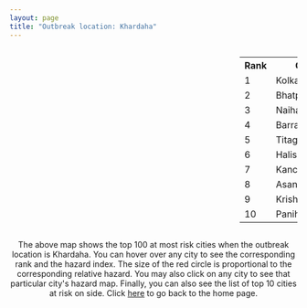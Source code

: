 ```yaml
---
layout: page
title: "Outbreak location: Khardaha"
---
```

<div style="width: 100%; overflow: auto;">
<div style="width: 75%; float: left;">
<div id="mapid">
<script src="https://buda-magenta.github.io/hazard_map/load_map.js"></script>

<script>
var marker_outbreak = L.marker([22.715699, 88.381582],{"autoPan": true}).addTo(map); marker_outbreak.bindTooltip("Khardaha").openTooltip();

var circle_1 = L.circle([22.541418, 88.357691], {"pane": "markerPane", "color": "red", "fill": true, "fillOpacity": 0.2, "fillRule": "evenodd", "lineCap": "round", "lineJoin": "round", "opacity": 1.0, "radius": 76408, "stroke": true, "weight": 3}).addTo(map);
circle_1.bindTooltip("Kolkata<br>rank: 1<br>hazard index: 0.076409")
circle_1.bindPopup('<a href="https://buda-magenta.github.io/hazard_map/Kolkata">Kolkata</a>')

var circle_2 = L.circle([21.735348, 81.944459], {"pane": "markerPane", "color": "red", "fill": true, "fillOpacity": 0.2, "fillRule": "evenodd", "lineCap": "round", "lineJoin": "round", "opacity": 1.0, "radius": 68677, "stroke": true, "weight": 3}).addTo(map);
circle_2.bindTooltip("Bhatpara<br>rank: 2<br>hazard index: 0.068678")
circle_2.bindPopup('<a href="https://buda-magenta.github.io/hazard_map/Bhatpara">Bhatpara</a>')

var circle_3 = L.circle([22.890183, 88.426939], {"pane": "markerPane", "color": "red", "fill": true, "fillOpacity": 0.2, "fillRule": "evenodd", "lineCap": "round", "lineJoin": "round", "opacity": 1.0, "radius": 40964, "stroke": true, "weight": 3}).addTo(map);
circle_3.bindTooltip("Naihati<br>rank: 3<br>hazard index: 0.040965")
circle_3.bindPopup('<a href="https://buda-magenta.github.io/hazard_map/Naihati">Naihati</a>')

var circle_4 = L.circle([22.870214, 88.419608], {"pane": "markerPane", "color": "red", "fill": true, "fillOpacity": 0.2, "fillRule": "evenodd", "lineCap": "round", "lineJoin": "round", "opacity": 1.0, "radius": 38371, "stroke": true, "weight": 3}).addTo(map);
circle_4.bindTooltip("Barrackpur<br>rank: 4<br>hazard index: 0.038371")
circle_4.bindPopup('<a href="https://buda-magenta.github.io/hazard_map/Barrackpur">Barrackpur</a>')

var circle_5 = L.circle([22.741920, 88.379201], {"pane": "markerPane", "color": "red", "fill": true, "fillOpacity": 0.2, "fillRule": "evenodd", "lineCap": "round", "lineJoin": "round", "opacity": 1.0, "radius": 31943, "stroke": true, "weight": 3}).addTo(map);
circle_5.bindTooltip("Titagarh<br>rank: 5<br>hazard index: 0.031943")
circle_5.bindPopup('<a href="https://buda-magenta.github.io/hazard_map/Titagarh">Titagarh</a>')

var circle_6 = L.circle([22.920982, 88.437022], {"pane": "markerPane", "color": "red", "fill": true, "fillOpacity": 0.2, "fillRule": "evenodd", "lineCap": "round", "lineJoin": "round", "opacity": 1.0, "radius": 15599, "stroke": true, "weight": 3}).addTo(map);
circle_6.bindTooltip("Halisahar<br>rank: 6<br>hazard index: 0.015599")
circle_6.bindPopup('<a href="https://buda-magenta.github.io/hazard_map/Halisahar">Halisahar</a>')

var circle_7 = L.circle([22.949011, 88.435910], {"pane": "markerPane", "color": "red", "fill": true, "fillOpacity": 0.2, "fillRule": "evenodd", "lineCap": "round", "lineJoin": "round", "opacity": 1.0, "radius": 15020, "stroke": true, "weight": 3}).addTo(map);
circle_7.bindTooltip("Kanchrapara<br>rank: 7<br>hazard index: 0.015020")
circle_7.bindPopup('<a href="https://buda-magenta.github.io/hazard_map/Kanchrapara">Kanchrapara</a>')

var circle_8 = L.circle([23.687130, 86.974659], {"pane": "markerPane", "color": "red", "fill": true, "fillOpacity": 0.2, "fillRule": "evenodd", "lineCap": "round", "lineJoin": "round", "opacity": 1.0, "radius": 9027, "stroke": true, "weight": 3}).addTo(map);
circle_8.bindTooltip("Asansol<br>rank: 8<br>hazard index: 0.009028")
circle_8.bindPopup('<a href="https://buda-magenta.github.io/hazard_map/Asansol">Asansol</a>')

var circle_9 = L.circle([23.405848, 88.495894], {"pane": "markerPane", "color": "red", "fill": true, "fillOpacity": 0.2, "fillRule": "evenodd", "lineCap": "round", "lineJoin": "round", "opacity": 1.0, "radius": 6421, "stroke": true, "weight": 3}).addTo(map);
circle_9.bindTooltip("Krishnanagar<br>rank: 9<br>hazard index: 0.006421")
circle_9.bindPopup('<a href="https://buda-magenta.github.io/hazard_map/Krishnanagar">Krishnanagar</a>')

var circle_10 = L.circle([22.695034, 88.377060], {"pane": "markerPane", "color": "red", "fill": true, "fillOpacity": 0.2, "fillRule": "evenodd", "lineCap": "round", "lineJoin": "round", "opacity": 1.0, "radius": 6372, "stroke": true, "weight": 3}).addTo(map);
circle_10.bindTooltip("Panihati<br>rank: 10<br>hazard index: 0.006373")
circle_10.bindPopup('<a href="https://buda-magenta.github.io/hazard_map/Panihati">Panihati</a>')

var circle_11 = L.circle([22.670728, 88.376342], {"pane": "markerPane", "color": "red", "fill": true, "fillOpacity": 0.2, "fillRule": "evenodd", "lineCap": "round", "lineJoin": "round", "opacity": 1.0, "radius": 5595, "stroke": true, "weight": 3}).addTo(map);
circle_11.bindTooltip("Kamarhati<br>rank: 11<br>hazard index: 0.005595")
circle_11.bindPopup('<a href="https://buda-magenta.github.io/hazard_map/Kamarhati">Kamarhati</a>')

var circle_12 = L.circle([23.535048, 87.338043], {"pane": "markerPane", "color": "red", "fill": true, "fillOpacity": 0.2, "fillRule": "evenodd", "lineCap": "round", "lineJoin": "round", "opacity": 1.0, "radius": 5010, "stroke": true, "weight": 3}).addTo(map);
circle_12.bindTooltip("Durgapur<br>rank: 12<br>hazard index: 0.005010")
circle_12.bindPopup('<a href="https://buda-magenta.github.io/hazard_map/Durgapur">Durgapur</a>')

var circle_13 = L.circle([22.508621, 88.253218], {"pane": "markerPane", "color": "red", "fill": true, "fillOpacity": 0.2, "fillRule": "evenodd", "lineCap": "round", "lineJoin": "round", "opacity": 1.0, "radius": 4246, "stroke": true, "weight": 3}).addTo(map);
circle_13.bindTooltip("Maheshtala<br>rank: 13<br>hazard index: 0.004247")
circle_13.bindPopup('<a href="https://buda-magenta.github.io/hazard_map/Maheshtala">Maheshtala</a>')

var circle_14 = L.circle([23.259346, 88.437212], {"pane": "markerPane", "color": "red", "fill": true, "fillOpacity": 0.2, "fillRule": "evenodd", "lineCap": "round", "lineJoin": "round", "opacity": 1.0, "radius": 4148, "stroke": true, "weight": 3}).addTo(map);
circle_14.bindTooltip("Santipur<br>rank: 14<br>hazard index: 0.004148")
circle_14.bindPopup('<a href="https://buda-magenta.github.io/hazard_map/Santipur">Santipur</a>')

var circle_15 = L.circle([22.591260, 88.390964], {"pane": "markerPane", "color": "red", "fill": true, "fillOpacity": 0.2, "fillRule": "evenodd", "lineCap": "round", "lineJoin": "round", "opacity": 1.0, "radius": 3548, "stroke": true, "weight": 3}).addTo(map);
circle_15.bindTooltip("Bidhan Nagar<br>rank: 15<br>hazard index: 0.003549")
circle_15.bindPopup('<a href="https://buda-magenta.github.io/hazard_map/Bidhan_Nagar">Bidhan Nagar</a>')

var circle_16 = L.circle([23.250000, 87.750000], {"pane": "markerPane", "color": "red", "fill": true, "fillOpacity": 0.2, "fillRule": "evenodd", "lineCap": "round", "lineJoin": "round", "opacity": 1.0, "radius": 2780, "stroke": true, "weight": 3}).addTo(map);
circle_16.bindTooltip("Barddhaman<br>rank: 16<br>hazard index: 0.002781")
circle_16.bindPopup('<a href="https://buda-magenta.github.io/hazard_map/Barddhaman">Barddhaman</a>')

var circle_17 = L.circle([23.730215, 86.839671], {"pane": "markerPane", "color": "red", "fill": true, "fillOpacity": 0.2, "fillRule": "evenodd", "lineCap": "round", "lineJoin": "round", "opacity": 1.0, "radius": 2774, "stroke": true, "weight": 3}).addTo(map);
circle_17.bindTooltip("Kulti<br>rank: 17<br>hazard index: 0.002775")
circle_17.bindPopup('<a href="https://buda-magenta.github.io/hazard_map/Kulti">Kulti</a>')

var circle_18 = L.circle([22.646958, 88.343612], {"pane": "markerPane", "color": "red", "fill": true, "fillOpacity": 0.2, "fillRule": "evenodd", "lineCap": "round", "lineJoin": "round", "opacity": 1.0, "radius": 2580, "stroke": true, "weight": 3}).addTo(map);
circle_18.bindTooltip("Bally<br>rank: 18<br>hazard index: 0.002580")
circle_18.bindPopup('<a href="https://buda-magenta.github.io/hazard_map/Bally">Bally</a>')

var circle_19 = L.circle([22.717624, 88.488953], {"pane": "markerPane", "color": "red", "fill": true, "fillOpacity": 0.2, "fillRule": "evenodd", "lineCap": "round", "lineJoin": "round", "opacity": 1.0, "radius": 2504, "stroke": true, "weight": 3}).addTo(map);
circle_19.bindTooltip("Barasat<br>rank: 19<br>hazard index: 0.002505")
circle_19.bindPopup('<a href="https://buda-magenta.github.io/hazard_map/Barasat">Barasat</a>')

var circle_20 = L.circle([21.237947, 81.633683], {"pane": "markerPane", "color": "red", "fill": true, "fillOpacity": 0.2, "fillRule": "evenodd", "lineCap": "round", "lineJoin": "round", "opacity": 1.0, "radius": 2420, "stroke": true, "weight": 3}).addTo(map);
circle_20.bindTooltip("Raipur<br>rank: 20<br>hazard index: 0.002421")
circle_20.bindPopup('<a href="https://buda-magenta.github.io/hazard_map/Raipur">Raipur</a>')

var circle_21 = L.circle([22.707369, 88.374437], {"pane": "markerPane", "color": "red", "fill": true, "fillOpacity": 0.2, "fillRule": "evenodd", "lineCap": "round", "lineJoin": "round", "opacity": 1.0, "radius": 2195, "stroke": true, "weight": 3}).addTo(map);
circle_21.bindTooltip("Baranagar<br>rank: 21<br>hazard index: 0.002196")
circle_21.bindPopup('<a href="https://buda-magenta.github.io/hazard_map/Baranagar">Baranagar</a>')

var circle_22 = L.circle([22.472223, 88.093845], {"pane": "markerPane", "color": "red", "fill": true, "fillOpacity": 0.2, "fillRule": "evenodd", "lineCap": "round", "lineJoin": "round", "opacity": 1.0, "radius": 1963, "stroke": true, "weight": 3}).addTo(map);
circle_22.bindTooltip("Uluberia<br>rank: 22<br>hazard index: 0.001964")
circle_22.bindPopup('<a href="https://buda-magenta.github.io/hazard_map/Uluberia">Uluberia</a>')

var circle_23 = L.circle([22.028124, 88.063265], {"pane": "markerPane", "color": "red", "fill": true, "fillOpacity": 0.2, "fillRule": "evenodd", "lineCap": "round", "lineJoin": "round", "opacity": 1.0, "radius": 1774, "stroke": true, "weight": 3}).addTo(map);
circle_23.bindTooltip("Haldia<br>rank: 23<br>hazard index: 0.001774")
circle_23.bindPopup('<a href="https://buda-magenta.github.io/hazard_map/Haldia">Haldia</a>')

var circle_24 = L.circle([22.694792, 88.453018], {"pane": "markerPane", "color": "red", "fill": true, "fillOpacity": 0.2, "fillRule": "evenodd", "lineCap": "round", "lineJoin": "round", "opacity": 1.0, "radius": 1758, "stroke": true, "weight": 3}).addTo(map);
circle_24.bindTooltip("Madhyamgram<br>rank: 24<br>hazard index: 0.001758")
circle_24.bindPopup('<a href="https://buda-magenta.github.io/hazard_map/Madhyamgram">Madhyamgram</a>')

var circle_25 = L.circle([24.379576, 88.585573], {"pane": "markerPane", "color": "red", "fill": true, "fillOpacity": 0.2, "fillRule": "evenodd", "lineCap": "round", "lineJoin": "round", "opacity": 1.0, "radius": 1726, "stroke": true, "weight": 3}).addTo(map);
circle_25.bindTooltip("Baharampur<br>rank: 25<br>hazard index: 0.001727")
circle_25.bindPopup('<a href="https://buda-magenta.github.io/hazard_map/Baharampur">Baharampur</a>')

var circle_26 = L.circle([22.754995, 88.341667], {"pane": "markerPane", "color": "red", "fill": true, "fillOpacity": 0.2, "fillRule": "evenodd", "lineCap": "round", "lineJoin": "round", "opacity": 1.0, "radius": 1620, "stroke": true, "weight": 3}).addTo(map);
circle_26.bindTooltip("Serampore<br>rank: 26<br>hazard index: 0.001620")
circle_26.bindPopup('<a href="https://buda-magenta.github.io/hazard_map/Serampore">Serampore</a>')

var circle_27 = L.circle([22.901200, 88.389900], {"pane": "markerPane", "color": "red", "fill": true, "fillOpacity": 0.2, "fillRule": "evenodd", "lineCap": "round", "lineJoin": "round", "opacity": 1.0, "radius": 1566, "stroke": true, "weight": 3}).addTo(map);
circle_27.bindTooltip("Hugli-Chinsurah<br>rank: 27<br>hazard index: 0.001566")
circle_27.bindPopup('<a href="https://buda-magenta.github.io/hazard_map/Hugli-Chinsurah">Hugli-Chinsurah</a>')

var circle_28 = L.circle([21.200996, 81.335426], {"pane": "markerPane", "color": "red", "fill": true, "fillOpacity": 0.2, "fillRule": "evenodd", "lineCap": "round", "lineJoin": "round", "opacity": 1.0, "radius": 1499, "stroke": true, "weight": 3}).addTo(map);
circle_28.bindTooltip("Bhilai Nagar<br>rank: 28<br>hazard index: 0.001499")
circle_28.bindPopup('<a href="https://buda-magenta.github.io/hazard_map/Bhilai_Nagar">Bhilai Nagar</a>')

var circle_29 = L.circle([22.667046, 88.341146], {"pane": "markerPane", "color": "red", "fill": true, "fillOpacity": 0.2, "fillRule": "evenodd", "lineCap": "round", "lineJoin": "round", "opacity": 1.0, "radius": 1435, "stroke": true, "weight": 3}).addTo(map);
circle_29.bindTooltip("Uttarpara<br>rank: 29<br>hazard index: 0.001435")
circle_29.bindPopup('<a href="https://buda-magenta.github.io/hazard_map/Uttarpara">Uttarpara</a>')

var circle_30 = L.circle([22.840800, 88.653500], {"pane": "markerPane", "color": "red", "fill": true, "fillOpacity": 0.2, "fillRule": "evenodd", "lineCap": "round", "lineJoin": "round", "opacity": 1.0, "radius": 1322, "stroke": true, "weight": 3}).addTo(map);
circle_30.bindTooltip("Habra<br>rank: 30<br>hazard index: 0.001323")
circle_30.bindPopup('<a href="https://buda-magenta.github.io/hazard_map/Habra">Habra</a>')

var circle_31 = L.circle([23.131954, 87.207397], {"pane": "markerPane", "color": "red", "fill": true, "fillOpacity": 0.2, "fillRule": "evenodd", "lineCap": "round", "lineJoin": "round", "opacity": 1.0, "radius": 1219, "stroke": true, "weight": 3}).addTo(map);
circle_31.bindTooltip("Bankura<br>rank: 31<br>hazard index: 0.001220")
circle_31.bindPopup('<a href="https://buda-magenta.github.io/hazard_map/Bankura">Bankura</a>')

var circle_32 = L.circle([22.661196, 88.866022], {"pane": "markerPane", "color": "red", "fill": true, "fillOpacity": 0.2, "fillRule": "evenodd", "lineCap": "round", "lineJoin": "round", "opacity": 1.0, "radius": 1123, "stroke": true, "weight": 3}).addTo(map);
circle_32.bindTooltip("Basirhat<br>rank: 32<br>hazard index: 0.001124")
circle_32.bindPopup('<a href="https://buda-magenta.github.io/hazard_map/Basirhat">Basirhat</a>')

var circle_33 = L.circle([23.388901, 88.372439], {"pane": "markerPane", "color": "red", "fill": true, "fillOpacity": 0.2, "fillRule": "evenodd", "lineCap": "round", "lineJoin": "round", "opacity": 1.0, "radius": 1109, "stroke": true, "weight": 3}).addTo(map);
circle_33.bindTooltip("Nabadwip<br>rank: 33<br>hazard index: 0.001109")
circle_33.bindPopup('<a href="https://buda-magenta.github.io/hazard_map/Nabadwip">Nabadwip</a>')

var circle_34 = L.circle([26.716413, 88.430992], {"pane": "markerPane", "color": "red", "fill": true, "fillOpacity": 0.2, "fillRule": "evenodd", "lineCap": "round", "lineJoin": "round", "opacity": 1.0, "radius": 1108, "stroke": true, "weight": 3}).addTo(map);
circle_34.bindTooltip("Siliguri<br>rank: 34<br>hazard index: 0.001108")
circle_34.bindPopup('<a href="https://buda-magenta.github.io/hazard_map/Siliguri">Siliguri</a>')

var circle_35 = L.circle([28.651718, 77.221939], {"pane": "markerPane", "color": "red", "fill": true, "fillOpacity": 0.2, "fillRule": "evenodd", "lineCap": "round", "lineJoin": "round", "opacity": 1.0, "radius": 1102, "stroke": true, "weight": 3}).addTo(map);
circle_35.bindTooltip("Delhi<br>rank: 35<br>hazard index: 0.001103")
circle_35.bindPopup('<a href="https://buda-magenta.github.io/hazard_map/Delhi">Delhi</a>')

var circle_36 = L.circle([22.726141, 88.343487], {"pane": "markerPane", "color": "red", "fill": true, "fillOpacity": 0.2, "fillRule": "evenodd", "lineCap": "round", "lineJoin": "round", "opacity": 1.0, "radius": 1101, "stroke": true, "weight": 3}).addTo(map);
circle_36.bindTooltip("Rishra<br>rank: 36<br>hazard index: 0.001101")
circle_36.bindPopup('<a href="https://buda-magenta.github.io/hazard_map/Rishra">Rishra</a>')

var circle_37 = L.circle([23.332200, 86.361600], {"pane": "markerPane", "color": "red", "fill": true, "fillOpacity": 0.2, "fillRule": "evenodd", "lineCap": "round", "lineJoin": "round", "opacity": 1.0, "radius": 1073, "stroke": true, "weight": 3}).addTo(map);
circle_37.bindTooltip("Purulia<br>rank: 37<br>hazard index: 0.001073")
circle_37.bindPopup('<a href="https://buda-magenta.github.io/hazard_map/Purulia">Purulia</a>')

var circle_38 = L.circle([22.794910, 88.331772], {"pane": "markerPane", "color": "red", "fill": true, "fillOpacity": 0.2, "fillRule": "evenodd", "lineCap": "round", "lineJoin": "round", "opacity": 1.0, "radius": 1070, "stroke": true, "weight": 3}).addTo(map);
circle_38.bindTooltip("Baidyabati<br>rank: 38<br>hazard index: 0.001070")
circle_38.bindPopup('<a href="https://buda-magenta.github.io/hazard_map/Baidyabati">Baidyabati</a>')

var circle_39 = L.circle([23.056882, 88.781851], {"pane": "markerPane", "color": "red", "fill": true, "fillOpacity": 0.2, "fillRule": "evenodd", "lineCap": "round", "lineJoin": "round", "opacity": 1.0, "radius": 1014, "stroke": true, "weight": 3}).addTo(map);
circle_39.bindTooltip("Bongaon<br>rank: 39<br>hazard index: 0.001014")
circle_39.bindPopup('<a href="https://buda-magenta.github.io/hazard_map/Bongaon">Bongaon</a>')

var circle_40 = L.circle([21.934900, 86.732400], {"pane": "markerPane", "color": "red", "fill": true, "fillOpacity": 0.2, "fillRule": "evenodd", "lineCap": "round", "lineJoin": "round", "opacity": 1.0, "radius": 985, "stroke": true, "weight": 3}).addTo(map);
circle_40.bindTooltip("Baripada<br>rank: 40<br>hazard index: 0.000986")
circle_40.bindPopup('<a href="https://buda-magenta.github.io/hazard_map/Baripada">Baripada</a>')

var circle_41 = L.circle([22.965365, 88.403973], {"pane": "markerPane", "color": "red", "fill": true, "fillOpacity": 0.2, "fillRule": "evenodd", "lineCap": "round", "lineJoin": "round", "opacity": 1.0, "radius": 925, "stroke": true, "weight": 3}).addTo(map);
circle_41.bindTooltip("Bansberia<br>rank: 41<br>hazard index: 0.000926")
circle_41.bindPopup('<a href="https://buda-magenta.github.io/hazard_map/Bansberia">Bansberia</a>')

var circle_42 = L.circle([22.974972, 88.434592], {"pane": "markerPane", "color": "red", "fill": true, "fillOpacity": 0.2, "fillRule": "evenodd", "lineCap": "round", "lineJoin": "round", "opacity": 1.0, "radius": 897, "stroke": true, "weight": 3}).addTo(map);
circle_42.bindTooltip("Kalyani<br>rank: 42<br>hazard index: 0.000897")
circle_42.bindPopup('<a href="https://buda-magenta.github.io/hazard_map/Kalyani">Kalyani</a>')

var circle_43 = L.circle([19.075990, 72.877393], {"pane": "markerPane", "color": "red", "fill": true, "fillOpacity": 0.2, "fillRule": "evenodd", "lineCap": "round", "lineJoin": "round", "opacity": 1.0, "radius": 835, "stroke": true, "weight": 3}).addTo(map);
circle_43.bindTooltip("Mumbai<br>rank: 43<br>hazard index: 0.000836")
circle_43.bindPopup('<a href="https://buda-magenta.github.io/hazard_map/Mumbai">Mumbai</a>')

var circle_44 = L.circle([22.383333, 82.133333], {"pane": "markerPane", "color": "red", "fill": true, "fillOpacity": 0.2, "fillRule": "evenodd", "lineCap": "round", "lineJoin": "round", "opacity": 1.0, "radius": 652, "stroke": true, "weight": 3}).addTo(map);
circle_44.bindTooltip("Bilaspur<br>rank: 44<br>hazard index: 0.000653")
circle_44.bindPopup('<a href="https://buda-magenta.github.io/hazard_map/Bilaspur">Bilaspur</a>')

var circle_45 = L.circle([21.199035, 81.397955], {"pane": "markerPane", "color": "red", "fill": true, "fillOpacity": 0.2, "fillRule": "evenodd", "lineCap": "round", "lineJoin": "round", "opacity": 1.0, "radius": 598, "stroke": true, "weight": 3}).addTo(map);
circle_45.bindTooltip("Durg<br>rank: 45<br>hazard index: 0.000599")
circle_45.bindPopup('<a href="https://buda-magenta.github.io/hazard_map/Durg">Durg</a>')

var circle_46 = L.circle([24.965712, 88.127778], {"pane": "markerPane", "color": "red", "fill": true, "fillOpacity": 0.2, "fillRule": "evenodd", "lineCap": "round", "lineJoin": "round", "opacity": 1.0, "radius": 546, "stroke": true, "weight": 3}).addTo(map);
circle_46.bindTooltip("English Bazar<br>rank: 46<br>hazard index: 0.000547")
circle_46.bindPopup('<a href="https://buda-magenta.github.io/hazard_map/English_Bazar">English Bazar</a>')

var circle_47 = L.circle([25.133173, 86.525040], {"pane": "markerPane", "color": "red", "fill": true, "fillOpacity": 0.2, "fillRule": "evenodd", "lineCap": "round", "lineJoin": "round", "opacity": 1.0, "radius": 544, "stroke": true, "weight": 3}).addTo(map);
circle_47.bindTooltip("Kharagpur<br>rank: 47<br>hazard index: 0.000545")
circle_47.bindPopup('<a href="https://buda-magenta.github.io/hazard_map/Kharagpur">Kharagpur</a>')

var circle_48 = L.circle([12.979120, 77.591300], {"pane": "markerPane", "color": "red", "fill": true, "fillOpacity": 0.2, "fillRule": "evenodd", "lineCap": "round", "lineJoin": "round", "opacity": 1.0, "radius": 541, "stroke": true, "weight": 3}).addTo(map);
circle_48.bindTooltip("Bangalore<br>rank: 48<br>hazard index: 0.000542")
circle_48.bindPopup('<a href="https://buda-magenta.github.io/hazard_map/Bangalore">Bangalore</a>')

var circle_49 = L.circle([26.180598, 91.753943], {"pane": "markerPane", "color": "red", "fill": true, "fillOpacity": 0.2, "fillRule": "evenodd", "lineCap": "round", "lineJoin": "round", "opacity": 1.0, "radius": 536, "stroke": true, "weight": 3}).addTo(map);
circle_49.bindTooltip("Guwahati<br>rank: 49<br>hazard index: 0.000536")
circle_49.bindPopup('<a href="https://buda-magenta.github.io/hazard_map/Guwahati">Guwahati</a>')

var circle_50 = L.circle([22.500000, 83.500000], {"pane": "markerPane", "color": "red", "fill": true, "fillOpacity": 0.2, "fillRule": "evenodd", "lineCap": "round", "lineJoin": "round", "opacity": 1.0, "radius": 520, "stroke": true, "weight": 3}).addTo(map);
circle_50.bindTooltip("Raigarh<br>rank: 50<br>hazard index: 0.000520")
circle_50.bindPopup('<a href="https://buda-magenta.github.io/hazard_map/Raigarh">Raigarh</a>')

var circle_51 = L.circle([20.266777, 85.843559], {"pane": "markerPane", "color": "red", "fill": true, "fillOpacity": 0.2, "fillRule": "evenodd", "lineCap": "round", "lineJoin": "round", "opacity": 1.0, "radius": 490, "stroke": true, "weight": 3}).addTo(map);
circle_51.bindTooltip("Bhubaneswar<br>rank: 51<br>hazard index: 0.000491")
circle_51.bindPopup('<a href="https://buda-magenta.github.io/hazard_map/Bhubaneswar">Bhubaneswar</a>')

var circle_52 = L.circle([25.609324, 85.123525], {"pane": "markerPane", "color": "red", "fill": true, "fillOpacity": 0.2, "fillRule": "evenodd", "lineCap": "round", "lineJoin": "round", "opacity": 1.0, "radius": 458, "stroke": true, "weight": 3}).addTo(map);
circle_52.bindTooltip("Patna<br>rank: 52<br>hazard index: 0.000458")
circle_52.bindPopup('<a href="https://buda-magenta.github.io/hazard_map/Patna">Patna</a>')

var circle_53 = L.circle([13.083694, 80.270186], {"pane": "markerPane", "color": "red", "fill": true, "fillOpacity": 0.2, "fillRule": "evenodd", "lineCap": "round", "lineJoin": "round", "opacity": 1.0, "radius": 393, "stroke": true, "weight": 3}).addTo(map);
circle_53.bindTooltip("Chennai<br>rank: 53<br>hazard index: 0.000393")
circle_53.bindPopup('<a href="https://buda-magenta.github.io/hazard_map/Chennai">Chennai</a>')

var circle_54 = L.circle([17.388786, 78.461065], {"pane": "markerPane", "color": "red", "fill": true, "fillOpacity": 0.2, "fillRule": "evenodd", "lineCap": "round", "lineJoin": "round", "opacity": 1.0, "radius": 378, "stroke": true, "weight": 3}).addTo(map);
circle_54.bindTooltip("Hyderabad<br>rank: 54<br>hazard index: 0.000379")
circle_54.bindPopup('<a href="https://buda-magenta.github.io/hazard_map/Hyderabad">Hyderabad</a>')

var circle_55 = L.circle([22.519770, 82.629515], {"pane": "markerPane", "color": "red", "fill": true, "fillOpacity": 0.2, "fillRule": "evenodd", "lineCap": "round", "lineJoin": "round", "opacity": 1.0, "radius": 368, "stroke": true, "weight": 3}).addTo(map);
circle_55.bindTooltip("Korba<br>rank: 55<br>hazard index: 0.000368")
circle_55.bindPopup('<a href="https://buda-magenta.github.io/hazard_map/Korba">Korba</a>')

var circle_56 = L.circle([22.801519, 86.202958], {"pane": "markerPane", "color": "red", "fill": true, "fillOpacity": 0.2, "fillRule": "evenodd", "lineCap": "round", "lineJoin": "round", "opacity": 1.0, "radius": 302, "stroke": true, "weight": 3}).addTo(map);
circle_56.bindTooltip("Jamshedpur<br>rank: 56<br>hazard index: 0.000303")
circle_56.bindPopup('<a href="https://buda-magenta.github.io/hazard_map/Jamshedpur">Jamshedpur</a>')

var circle_57 = L.circle([26.838100, 80.934600], {"pane": "markerPane", "color": "red", "fill": true, "fillOpacity": 0.2, "fillRule": "evenodd", "lineCap": "round", "lineJoin": "round", "opacity": 1.0, "radius": 288, "stroke": true, "weight": 3}).addTo(map);
circle_57.bindTooltip("Lucknow<br>rank: 57<br>hazard index: 0.000289")
circle_57.bindPopup('<a href="https://buda-magenta.github.io/hazard_map/Lucknow">Lucknow</a>')

var circle_58 = L.circle([23.795281, 86.430964], {"pane": "markerPane", "color": "red", "fill": true, "fillOpacity": 0.2, "fillRule": "evenodd", "lineCap": "round", "lineJoin": "round", "opacity": 1.0, "radius": 233, "stroke": true, "weight": 3}).addTo(map);
circle_58.bindTooltip("Dhanbad<br>rank: 58<br>hazard index: 0.000234")
circle_58.bindPopup('<a href="https://buda-magenta.github.io/hazard_map/Dhanbad">Dhanbad</a>')

var circle_59 = L.circle([25.572433, 83.609605], {"pane": "markerPane", "color": "red", "fill": true, "fillOpacity": 0.2, "fillRule": "evenodd", "lineCap": "round", "lineJoin": "round", "opacity": 1.0, "radius": 223, "stroke": true, "weight": 3}).addTo(map);
circle_59.bindTooltip("Medinipur<br>rank: 59<br>hazard index: 0.000223")
circle_59.bindPopup('<a href="https://buda-magenta.github.io/hazard_map/Medinipur">Medinipur</a>')

var circle_60 = L.circle([23.831238, 91.282382], {"pane": "markerPane", "color": "red", "fill": true, "fillOpacity": 0.2, "fillRule": "evenodd", "lineCap": "round", "lineJoin": "round", "opacity": 1.0, "radius": 219, "stroke": true, "weight": 3}).addTo(map);
circle_60.bindTooltip("Agartala<br>rank: 60<br>hazard index: 0.000220")
circle_60.bindPopup('<a href="https://buda-magenta.github.io/hazard_map/Agartala">Agartala</a>')

var circle_61 = L.circle([23.370035, 85.325013], {"pane": "markerPane", "color": "red", "fill": true, "fillOpacity": 0.2, "fillRule": "evenodd", "lineCap": "round", "lineJoin": "round", "opacity": 1.0, "radius": 207, "stroke": true, "weight": 3}).addTo(map);
circle_61.bindTooltip("Ranchi<br>rank: 61<br>hazard index: 0.000207")
circle_61.bindPopup('<a href="https://buda-magenta.github.io/hazard_map/Ranchi">Ranchi</a>')

var circle_62 = L.circle([25.286698, 87.132254], {"pane": "markerPane", "color": "red", "fill": true, "fillOpacity": 0.2, "fillRule": "evenodd", "lineCap": "round", "lineJoin": "round", "opacity": 1.0, "radius": 202, "stroke": true, "weight": 3}).addTo(map);
circle_62.bindTooltip("Bhagalpur<br>rank: 62<br>hazard index: 0.000203")
circle_62.bindPopup('<a href="https://buda-magenta.github.io/hazard_map/Bhagalpur">Bhagalpur</a>')

var circle_63 = L.circle([17.723128, 83.301284], {"pane": "markerPane", "color": "red", "fill": true, "fillOpacity": 0.2, "fillRule": "evenodd", "lineCap": "round", "lineJoin": "round", "opacity": 1.0, "radius": 200, "stroke": true, "weight": 3}).addTo(map);
circle_63.bindTooltip("Visakhapatnam<br>rank: 63<br>hazard index: 0.000201")
circle_63.bindPopup('<a href="https://buda-magenta.github.io/hazard_map/Visakhapatnam">Visakhapatnam</a>')

var circle_64 = L.circle([20.468600, 85.879200], {"pane": "markerPane", "color": "red", "fill": true, "fillOpacity": 0.2, "fillRule": "evenodd", "lineCap": "round", "lineJoin": "round", "opacity": 1.0, "radius": 194, "stroke": true, "weight": 3}).addTo(map);
circle_64.bindTooltip("Cuttack<br>rank: 64<br>hazard index: 0.000195")
circle_64.bindPopup('<a href="https://buda-magenta.github.io/hazard_map/Cuttack">Cuttack</a>')

var circle_65 = L.circle([20.972740, 80.691555], {"pane": "markerPane", "color": "red", "fill": true, "fillOpacity": 0.2, "fillRule": "evenodd", "lineCap": "round", "lineJoin": "round", "opacity": 1.0, "radius": 191, "stroke": true, "weight": 3}).addTo(map);
circle_65.bindTooltip("Rajnandgaon<br>rank: 65<br>hazard index: 0.000192")
circle_65.bindPopup('<a href="https://buda-magenta.github.io/hazard_map/Rajnandgaon">Rajnandgaon</a>')

var circle_66 = L.circle([25.680654, 88.124646], {"pane": "markerPane", "color": "red", "fill": true, "fillOpacity": 0.2, "fillRule": "evenodd", "lineCap": "round", "lineJoin": "round", "opacity": 1.0, "radius": 186, "stroke": true, "weight": 3}).addTo(map);
circle_66.bindTooltip("Raiganj<br>rank: 66<br>hazard index: 0.000187")
circle_66.bindPopup('<a href="https://buda-magenta.github.io/hazard_map/Raiganj">Raiganj</a>')

var circle_67 = L.circle([26.698885, 88.320030], {"pane": "markerPane", "color": "red", "fill": true, "fillOpacity": 0.2, "fillRule": "evenodd", "lineCap": "round", "lineJoin": "round", "opacity": 1.0, "radius": 176, "stroke": true, "weight": 3}).addTo(map);
circle_67.bindTooltip("Bagdogra<br>rank: 67<br>hazard index: 0.000177")
circle_67.bindPopup('<a href="https://buda-magenta.github.io/hazard_map/Bagdogra">Bagdogra</a>')

var circle_68 = L.circle([21.149813, 79.082056], {"pane": "markerPane", "color": "red", "fill": true, "fillOpacity": 0.2, "fillRule": "evenodd", "lineCap": "round", "lineJoin": "round", "opacity": 1.0, "radius": 175, "stroke": true, "weight": 3}).addTo(map);
circle_68.bindTooltip("Nagpur<br>rank: 68<br>hazard index: 0.000176")
circle_68.bindPopup('<a href="https://buda-magenta.github.io/hazard_map/Nagpur">Nagpur</a>')

var circle_69 = L.circle([23.021624, 72.579707], {"pane": "markerPane", "color": "red", "fill": true, "fillOpacity": 0.2, "fillRule": "evenodd", "lineCap": "round", "lineJoin": "round", "opacity": 1.0, "radius": 171, "stroke": true, "weight": 3}).addTo(map);
circle_69.bindTooltip("Ahmedabad<br>rank: 69<br>hazard index: 0.000172")
circle_69.bindPopup('<a href="https://buda-magenta.github.io/hazard_map/Ahmedabad">Ahmedabad</a>')

var circle_70 = L.circle([24.476642, 86.606732], {"pane": "markerPane", "color": "red", "fill": true, "fillOpacity": 0.2, "fillRule": "evenodd", "lineCap": "round", "lineJoin": "round", "opacity": 1.0, "radius": 164, "stroke": true, "weight": 3}).addTo(map);
circle_70.bindTooltip("Deoghar<br>rank: 70<br>hazard index: 0.000164")
circle_70.bindPopup('<a href="https://buda-magenta.github.io/hazard_map/Deoghar">Deoghar</a>')

var circle_71 = L.circle([26.505476, 93.977739], {"pane": "markerPane", "color": "red", "fill": true, "fillOpacity": 0.2, "fillRule": "evenodd", "lineCap": "round", "lineJoin": "round", "opacity": 1.0, "radius": 164, "stroke": true, "weight": 3}).addTo(map);
circle_71.bindTooltip("Chandan Nagar<br>rank: 71<br>hazard index: 0.000164")
circle_71.bindPopup('<a href="https://buda-magenta.github.io/hazard_map/Chandan_Nagar">Chandan Nagar</a>')

var circle_72 = L.circle([18.521428, 73.854454], {"pane": "markerPane", "color": "red", "fill": true, "fillOpacity": 0.2, "fillRule": "evenodd", "lineCap": "round", "lineJoin": "round", "opacity": 1.0, "radius": 154, "stroke": true, "weight": 3}).addTo(map);
circle_72.bindTooltip("Pune<br>rank: 72<br>hazard index: 0.000154")
circle_72.bindPopup('<a href="https://buda-magenta.github.io/hazard_map/Pune">Pune</a>')

var circle_73 = L.circle([25.335649, 83.007629], {"pane": "markerPane", "color": "red", "fill": true, "fillOpacity": 0.2, "fillRule": "evenodd", "lineCap": "round", "lineJoin": "round", "opacity": 1.0, "radius": 146, "stroke": true, "weight": 3}).addTo(map);
circle_73.bindTooltip("Varanasi<br>rank: 73<br>hazard index: 0.000146")
circle_73.bindPopup('<a href="https://buda-magenta.github.io/hazard_map/Varanasi">Varanasi</a>')

var circle_74 = L.circle([21.145629, 80.268387], {"pane": "markerPane", "color": "red", "fill": true, "fillOpacity": 0.2, "fillRule": "evenodd", "lineCap": "round", "lineJoin": "round", "opacity": 1.0, "radius": 145, "stroke": true, "weight": 3}).addTo(map);
circle_74.bindTooltip("Gondiya<br>rank: 74<br>hazard index: 0.000146")
circle_74.bindPopup('<a href="https://buda-magenta.github.io/hazard_map/Gondiya">Gondiya</a>')

var circle_75 = L.circle([26.915458, 75.818982], {"pane": "markerPane", "color": "red", "fill": true, "fillOpacity": 0.2, "fillRule": "evenodd", "lineCap": "round", "lineJoin": "round", "opacity": 1.0, "radius": 141, "stroke": true, "weight": 3}).addTo(map);
circle_75.bindTooltip("Jaipur<br>rank: 75<br>hazard index: 0.000141")
circle_75.bindPopup('<a href="https://buda-magenta.github.io/hazard_map/Jaipur">Jaipur</a>')

var circle_76 = L.circle([23.699128, 85.991069], {"pane": "markerPane", "color": "red", "fill": true, "fillOpacity": 0.2, "fillRule": "evenodd", "lineCap": "round", "lineJoin": "round", "opacity": 1.0, "radius": 140, "stroke": true, "weight": 3}).addTo(map);
circle_76.bindTooltip("Bokaro<br>rank: 76<br>hazard index: 0.000141")
circle_76.bindPopup('<a href="https://buda-magenta.github.io/hazard_map/Bokaro">Bokaro</a>')

var circle_77 = L.circle([26.460914, 80.321759], {"pane": "markerPane", "color": "red", "fill": true, "fillOpacity": 0.2, "fillRule": "evenodd", "lineCap": "round", "lineJoin": "round", "opacity": 1.0, "radius": 140, "stroke": true, "weight": 3}).addTo(map);
circle_77.bindTooltip("Kanpur<br>rank: 77<br>hazard index: 0.000140")
circle_77.bindPopup('<a href="https://buda-magenta.github.io/hazard_map/Kanpur">Kanpur</a>')

var circle_78 = L.circle([26.083143, 86.032571], {"pane": "markerPane", "color": "red", "fill": true, "fillOpacity": 0.2, "fillRule": "evenodd", "lineCap": "round", "lineJoin": "round", "opacity": 1.0, "radius": 133, "stroke": true, "weight": 3}).addTo(map);
circle_78.bindTooltip("Darbhanga<br>rank: 78<br>hazard index: 0.000134")
circle_78.bindPopup('<a href="https://buda-magenta.github.io/hazard_map/Darbhanga">Darbhanga</a>')

var circle_79 = L.circle([11.664535, 92.739045], {"pane": "markerPane", "color": "red", "fill": true, "fillOpacity": 0.2, "fillRule": "evenodd", "lineCap": "round", "lineJoin": "round", "opacity": 1.0, "radius": 129, "stroke": true, "weight": 3}).addTo(map);
circle_79.bindTooltip("Port Blair<br>rank: 79<br>hazard index: 0.000129")
circle_79.bindPopup('<a href="https://buda-magenta.github.io/hazard_map/Port_Blair">Port Blair</a>')

var circle_80 = L.circle([21.500000, 86.750000], {"pane": "markerPane", "color": "red", "fill": true, "fillOpacity": 0.2, "fillRule": "evenodd", "lineCap": "round", "lineJoin": "round", "opacity": 1.0, "radius": 121, "stroke": true, "weight": 3}).addTo(map);
circle_80.bindTooltip("Baleshwar<br>rank: 80<br>hazard index: 0.000121")
circle_80.bindPopup('<a href="https://buda-magenta.github.io/hazard_map/Baleshwar">Baleshwar</a>')

var circle_81 = L.circle([26.626484, 88.734077], {"pane": "markerPane", "color": "red", "fill": true, "fillOpacity": 0.2, "fillRule": "evenodd", "lineCap": "round", "lineJoin": "round", "opacity": 1.0, "radius": 114, "stroke": true, "weight": 3}).addTo(map);
circle_81.bindTooltip("Jalpaiguri<br>rank: 81<br>hazard index: 0.000115")
circle_81.bindPopup('<a href="https://buda-magenta.github.io/hazard_map/Jalpaiguri">Jalpaiguri</a>')

var circle_82 = L.circle([16.508759, 80.618510], {"pane": "markerPane", "color": "red", "fill": true, "fillOpacity": 0.2, "fillRule": "evenodd", "lineCap": "round", "lineJoin": "round", "opacity": 1.0, "radius": 97, "stroke": true, "weight": 3}).addTo(map);
circle_82.bindTooltip("Vijayawada<br>rank: 82<br>hazard index: 0.000097")
circle_82.bindPopup('<a href="https://buda-magenta.github.io/hazard_map/Vijayawada">Vijayawada</a>')

var circle_83 = L.circle([26.298638, 87.953148], {"pane": "markerPane", "color": "red", "fill": true, "fillOpacity": 0.2, "fillRule": "evenodd", "lineCap": "round", "lineJoin": "round", "opacity": 1.0, "radius": 96, "stroke": true, "weight": 3}).addTo(map);
circle_83.bindTooltip("Kishanganj<br>rank: 83<br>hazard index: 0.000097")
circle_83.bindPopup('<a href="https://buda-magenta.github.io/hazard_map/Kishanganj">Kishanganj</a>')

var circle_84 = L.circle([26.148658, 85.340013], {"pane": "markerPane", "color": "red", "fill": true, "fillOpacity": 0.2, "fillRule": "evenodd", "lineCap": "round", "lineJoin": "round", "opacity": 1.0, "radius": 84, "stroke": true, "weight": 3}).addTo(map);
circle_84.bindTooltip("Muzaffarpur<br>rank: 84<br>hazard index: 0.000084")
circle_84.bindPopup('<a href="https://buda-magenta.github.io/hazard_map/Muzaffarpur">Muzaffarpur</a>')

var circle_85 = L.circle([24.796436, 85.007956], {"pane": "markerPane", "color": "red", "fill": true, "fillOpacity": 0.2, "fillRule": "evenodd", "lineCap": "round", "lineJoin": "round", "opacity": 1.0, "radius": 77, "stroke": true, "weight": 3}).addTo(map);
circle_85.bindTooltip("Gaya<br>rank: 85<br>hazard index: 0.000078")
circle_85.bindPopup('<a href="https://buda-magenta.github.io/hazard_map/Gaya">Gaya</a>')

var circle_86 = L.circle([19.807608, 85.825254], {"pane": "markerPane", "color": "red", "fill": true, "fillOpacity": 0.2, "fillRule": "evenodd", "lineCap": "round", "lineJoin": "round", "opacity": 1.0, "radius": 72, "stroke": true, "weight": 3}).addTo(map);
circle_86.bindTooltip("Puri<br>rank: 86<br>hazard index: 0.000073")
circle_86.bindPopup('<a href="https://buda-magenta.github.io/hazard_map/Puri">Puri</a>')

var circle_87 = L.circle([21.170200, 72.831100], {"pane": "markerPane", "color": "red", "fill": true, "fillOpacity": 0.2, "fillRule": "evenodd", "lineCap": "round", "lineJoin": "round", "opacity": 1.0, "radius": 71, "stroke": true, "weight": 3}).addTo(map);
circle_87.bindTooltip("Surat<br>rank: 87<br>hazard index: 0.000071")
circle_87.bindPopup('<a href="https://buda-magenta.github.io/hazard_map/Surat">Surat</a>')

var circle_88 = L.circle([25.560900, 87.647654], {"pane": "markerPane", "color": "red", "fill": true, "fillOpacity": 0.2, "fillRule": "evenodd", "lineCap": "round", "lineJoin": "round", "opacity": 1.0, "radius": 66, "stroke": true, "weight": 3}).addTo(map);
circle_88.bindTooltip("Katihar<br>rank: 88<br>hazard index: 0.000067")
circle_88.bindPopup('<a href="https://buda-magenta.github.io/hazard_map/Katihar">Katihar</a>')

var circle_89 = L.circle([24.800609, 93.937000], {"pane": "markerPane", "color": "red", "fill": true, "fillOpacity": 0.2, "fillRule": "evenodd", "lineCap": "round", "lineJoin": "round", "opacity": 1.0, "radius": 66, "stroke": true, "weight": 3}).addTo(map);
circle_89.bindTooltip("Imphal<br>rank: 89<br>hazard index: 0.000066")
circle_89.bindPopup('<a href="https://buda-magenta.github.io/hazard_map/Imphal">Imphal</a>')

var circle_90 = L.circle([28.457876, 79.405571], {"pane": "markerPane", "color": "red", "fill": true, "fillOpacity": 0.2, "fillRule": "evenodd", "lineCap": "round", "lineJoin": "round", "opacity": 1.0, "radius": 63, "stroke": true, "weight": 3}).addTo(map);
circle_90.bindTooltip("Bareilly<br>rank: 90<br>hazard index: 0.000064")
circle_90.bindPopup('<a href="https://buda-magenta.github.io/hazard_map/Bareilly">Bareilly</a>')

var circle_91 = L.circle([25.438130, 81.833800], {"pane": "markerPane", "color": "red", "fill": true, "fillOpacity": 0.2, "fillRule": "evenodd", "lineCap": "round", "lineJoin": "round", "opacity": 1.0, "radius": 62, "stroke": true, "weight": 3}).addTo(map);
circle_91.bindTooltip("Allahabad<br>rank: 91<br>hazard index: 0.000062")
circle_91.bindPopup('<a href="https://buda-magenta.github.io/hazard_map/Allahabad">Allahabad</a>')

var circle_92 = L.circle([21.063329, 86.505373], {"pane": "markerPane", "color": "red", "fill": true, "fillOpacity": 0.2, "fillRule": "evenodd", "lineCap": "round", "lineJoin": "round", "opacity": 1.0, "radius": 62, "stroke": true, "weight": 3}).addTo(map);
circle_92.bindTooltip("Bhadrak<br>rank: 92<br>hazard index: 0.000062")
circle_92.bindPopup('<a href="https://buda-magenta.github.io/hazard_map/Bhadrak">Bhadrak</a>')

var circle_93 = L.circle([19.194329, 72.970178], {"pane": "markerPane", "color": "red", "fill": true, "fillOpacity": 0.2, "fillRule": "evenodd", "lineCap": "round", "lineJoin": "round", "opacity": 1.0, "radius": 55, "stroke": true, "weight": 3}).addTo(map);
circle_93.bindTooltip("Thane<br>rank: 93<br>hazard index: 0.000055")
circle_93.bindPopup('<a href="https://buda-magenta.github.io/hazard_map/Thane">Thane</a>')

var circle_94 = L.circle([23.160894, 79.949770], {"pane": "markerPane", "color": "red", "fill": true, "fillOpacity": 0.2, "fillRule": "evenodd", "lineCap": "round", "lineJoin": "round", "opacity": 1.0, "radius": 54, "stroke": true, "weight": 3}).addTo(map);
circle_94.bindTooltip("Jabalpur<br>rank: 94<br>hazard index: 0.000054")
circle_94.bindPopup('<a href="https://buda-magenta.github.io/hazard_map/Jabalpur">Jabalpur</a>')

var circle_95 = L.circle([24.817861, 92.756221], {"pane": "markerPane", "color": "red", "fill": true, "fillOpacity": 0.2, "fillRule": "evenodd", "lineCap": "round", "lineJoin": "round", "opacity": 1.0, "radius": 52, "stroke": true, "weight": 3}).addTo(map);
circle_95.bindTooltip("Silchar<br>rank: 95<br>hazard index: 0.000053")
circle_95.bindPopup('<a href="https://buda-magenta.github.io/hazard_map/Silchar">Silchar</a>')

var circle_96 = L.circle([21.400000, 83.883333], {"pane": "markerPane", "color": "red", "fill": true, "fillOpacity": 0.2, "fillRule": "evenodd", "lineCap": "round", "lineJoin": "round", "opacity": 1.0, "radius": 51, "stroke": true, "weight": 3}).addTo(map);
circle_96.bindTooltip("Sambalpur<br>rank: 96<br>hazard index: 0.000052")
circle_96.bindPopup('<a href="https://buda-magenta.github.io/hazard_map/Sambalpur">Sambalpur</a>')

var circle_97 = L.circle([25.720581, 85.255560], {"pane": "markerPane", "color": "red", "fill": true, "fillOpacity": 0.2, "fillRule": "evenodd", "lineCap": "round", "lineJoin": "round", "opacity": 1.0, "radius": 50, "stroke": true, "weight": 3}).addTo(map);
circle_97.bindTooltip("Hajipur<br>rank: 97<br>hazard index: 0.000051")
circle_97.bindPopup('<a href="https://buda-magenta.github.io/hazard_map/Hajipur">Hajipur</a>')

var circle_98 = L.circle([22.214285, 84.872437], {"pane": "markerPane", "color": "red", "fill": true, "fillOpacity": 0.2, "fillRule": "evenodd", "lineCap": "round", "lineJoin": "round", "opacity": 1.0, "radius": 49, "stroke": true, "weight": 3}).addTo(map);
circle_98.bindTooltip("Raurkela<br>rank: 98<br>hazard index: 0.000049")
circle_98.bindPopup('<a href="https://buda-magenta.github.io/hazard_map/Raurkela">Raurkela</a>')

var circle_99 = L.circle([30.909016, 75.851601], {"pane": "markerPane", "color": "red", "fill": true, "fillOpacity": 0.2, "fillRule": "evenodd", "lineCap": "round", "lineJoin": "round", "opacity": 1.0, "radius": 48, "stroke": true, "weight": 3}).addTo(map);
circle_99.bindTooltip("Ludhiana<br>rank: 99<br>hazard index: 0.000048")
circle_99.bindPopup('<a href="https://buda-magenta.github.io/hazard_map/Ludhiana">Ludhiana</a>')

var circle_100 = L.circle([27.484460, 94.901945], {"pane": "markerPane", "color": "red", "fill": true, "fillOpacity": 0.2, "fillRule": "evenodd", "lineCap": "round", "lineJoin": "round", "opacity": 1.0, "radius": 47, "stroke": true, "weight": 3}).addTo(map);
circle_100.bindTooltip("Dibrugarh<br>rank: 100<br>hazard index: 0.000048")
circle_100.bindPopup('<a href="https://buda-magenta.github.io/hazard_map/Dibrugarh">Dibrugarh</a>')
</script>
</div>
</div>


<div style="width: 20%; float: right;">
<table>
<tr>
<th>Rank</th>
<th>City</th>
</tr>

<tr>
<td>1</td>
<td>Kolkata</td>
</tr>

<tr>
<td>2</td>
<td>Bhatpara</td>
</tr>

<tr>
<td>3</td>
<td>Naihati</td>
</tr>

<tr>
<td>4</td>
<td>Barrackpur</td>
</tr>

<tr>
<td>5</td>
<td>Titagarh</td>
</tr>

<tr>
<td>6</td>
<td>Halisahar</td>
</tr>

<tr>
<td>7</td>
<td>Kanchrapara</td>
</tr>

<tr>
<td>8</td>
<td>Asansol</td>
</tr>

<tr>
<td>9</td>
<td>Krishnanagar</td>
</tr>

<tr>
<td>10</td>
<td>Panihati</td>
</tr>

</table>
</div>
</div>


<p align="center"> The above map shows the top 100 at most risk cities when the outbreak location is Khardaha. You can hover over any city to see the corresponding rank and the hazard index. The size of the red circle is proportional to the corresponding relative hazard. You may also click on any city to see that particular city's hazard map. Finally, you can also see the list of top 10 cities at risk on side.  Click <a href="https://buda-magenta.github.io/hazard_map/">here</a> to go back to the home page.
</p>